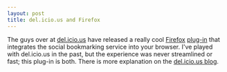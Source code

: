 ```yaml
--- 
layout: post
title: del.icio.us and Firefox
---
```

The guys over at <a href="http://del.icio.us/">del.icio.us</a> have released a really cool <a href="http://mozilla.org/firefox">Firefox</a> <a href="https://addons.mozilla.org/en-US/firefox/addon/3615">plug-in</a> that integrates the social bookmarking service into your browser. I've played with del.icio.us in the past, but the experience was never streamlined or fast; this plug-in is both. There is more explanation on the <a href="http://blog.del.icio.us/blog/2007/04/making_firefox_.html">del.icio.us blog</a>.
